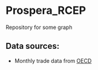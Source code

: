 # Prospera_RCEP
Repository for some graph

## Data sources:

- Monthly trade data from [OECD](https://stats.oecd.org/Index.aspx?DataSetCode=MEI_TRD#)
